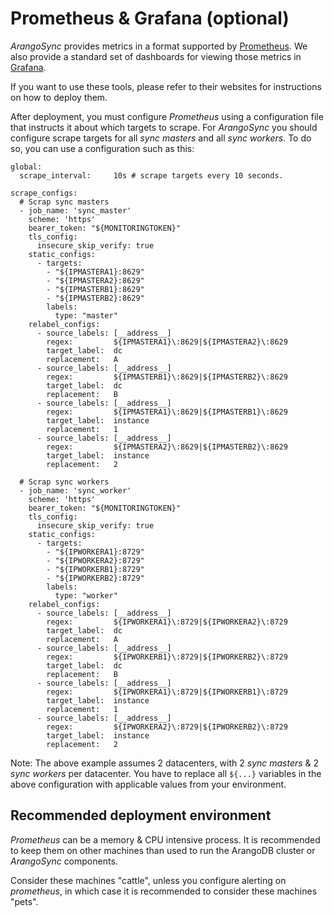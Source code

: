 # Prometheus & Grafana (optional)

_ArangoSync_ provides metrics in a format supported by [Prometheus](https://prometheus.io).
We also provide a standard set of dashboards for viewing those metrics in [Grafana](https://grafana.org).

If you want to use these tools, please refer to their websites for instructions 
on how to deploy them.

After deployment, you must configure _Prometheus_ using a configuration file that
instructs it about which targets to scrape. For _ArangoSync_ you should configure
scrape targets for all _sync masters_ and all _sync workers_. To do so, you can
use a configuration such as this:

```
global:
  scrape_interval:     10s # scrape targets every 10 seconds.

scrape_configs:
  # Scrap sync masters
  - job_name: 'sync_master'
    scheme: 'https'
    bearer_token: "${MONITORINGTOKEN}"
    tls_config:
      insecure_skip_verify: true
    static_configs:
      - targets:
        - "${IPMASTERA1}:8629"
        - "${IPMASTERA2}:8629"
        - "${IPMASTERB1}:8629"
        - "${IPMASTERB2}:8629"
        labels:
          type: "master"
    relabel_configs:
      - source_labels: [__address__]
        regex:         ${IPMASTERA1}\:8629|${IPMASTERA2}\:8629
        target_label:  dc
        replacement:   A
      - source_labels: [__address__]
        regex:         ${IPMASTERB1}\:8629|${IPMASTERB2}\:8629
        target_label:  dc
        replacement:   B
      - source_labels: [__address__]
        regex:         ${IPMASTERA1}\:8629|${IPMASTERB1}\:8629
        target_label:  instance
        replacement:   1
      - source_labels: [__address__]
        regex:         ${IPMASTERA2}\:8629|${IPMASTERB2}\:8629
        target_label:  instance
        replacement:   2

  # Scrap sync workers
  - job_name: 'sync_worker'
    scheme: 'https'
    bearer_token: "${MONITORINGTOKEN}"
    tls_config:
      insecure_skip_verify: true
    static_configs:
      - targets: 
        - "${IPWORKERA1}:8729"
        - "${IPWORKERA2}:8729"
        - "${IPWORKERB1}:8729"
        - "${IPWORKERB2}:8729"
        labels:
          type: "worker"
    relabel_configs:
      - source_labels: [__address__]
        regex:         ${IPWORKERA1}\:8729|${IPWORKERA2}\:8729
        target_label:  dc
        replacement:   A
      - source_labels: [__address__]
        regex:         ${IPWORKERB1}\:8729|${IPWORKERB2}\:8729
        target_label:  dc
        replacement:   B
      - source_labels: [__address__]
        regex:         ${IPWORKERA1}\:8729|${IPWORKERB1}\:8729
        target_label:  instance
        replacement:   1
      - source_labels: [__address__]
        regex:         ${IPWORKERA2}\:8729|${IPWORKERB2}\:8729
        target_label:  instance
        replacement:   2
```

Note: The above example assumes 2 datacenters, with 2 _sync masters_ & 2 _sync workers_ 
per datacenter. You have to replace all `${...}` variables in the above configuration 
with applicable values from your environment.

## Recommended deployment environment

_Prometheus_ can be a memory & CPU intensive process. It is recommended to keep them
on other machines than used to run the ArangoDB cluster or _ArangoSync_ components.

Consider these machines "cattle", unless you configure alerting on _prometheus_,
in which case it is recommended to consider these machines "pets".
